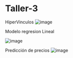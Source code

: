 # Taller-3

HiperVinculos
![image](https://github.com/user-attachments/assets/eaa2462d-a50a-4157-9e70-a0e82609d93a)

Modelo regresion Lineal

![image](https://github.com/user-attachments/assets/c6b4b655-7c1c-4a8e-8bb5-a906ded02964)

Predicción de precios
![image](https://github.com/user-attachments/assets/8df257d9-77df-4d99-b206-ee4aec9560cc)
